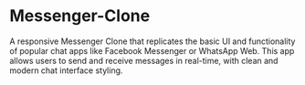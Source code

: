 # Messenger-Clone
A responsive Messenger Clone that replicates the basic UI and functionality of popular chat apps like Facebook Messenger or WhatsApp Web. This app allows users to send and receive messages in real-time, with clean and modern chat interface styling.
